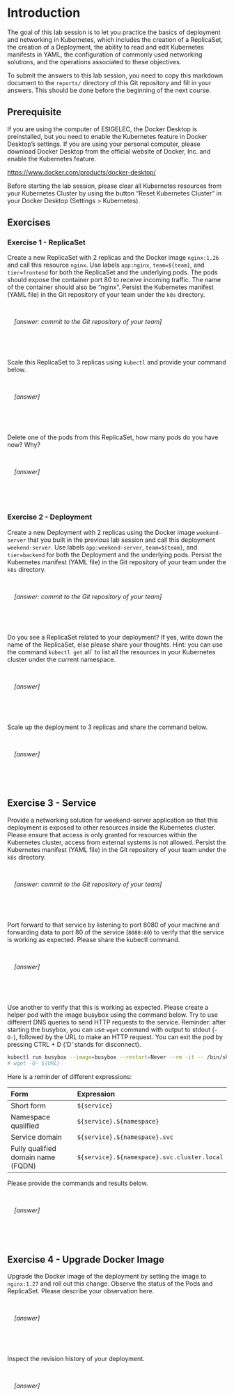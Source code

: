 # Introduction

The goal of this lab session is to let you practice the basics of
deployment and networking in Kubernetes, which includes the creation of
a ReplicaSet, the creation of a Deployment, the ability to read and edit
Kubernetes manifests in YAML, the configuration of commonly used
networking solutions, and the operations associated to these objectives.

To submit the answers to this lab session, you need to copy this
markdown document to the `reports/` directory of this Git repository and
fill in your answers. This should be done before the beginning of the
next course.

## Prerequisite

If you are using the computer of ESIGELEC, the Docker Desktop is
preinstalled, but you need to enable the Kubernetes feature in Docker
Desktop’s settings. If you are using your personal computer, please
download Docker Desktop from the official website of Docker, Inc. and
enable the Kubernetes feature.

<https://www.docker.com/products/docker-desktop/>

Before starting the lab session, please clear all Kubernetes resources
from your Kubernetes Cluster by using the button “Reset Kubernetes
Cluster” in your Docker Desktop (Settings \> Kubernetes).

<!-- I don't add more details because they should already have the software installed. -->

## Exercises

### Exercise 1 - ReplicaSet

Create a new ReplicaSet with 2 replicas and the Docker image
`nginx:1.26` and call this resource `nginx`. Use labels `app:nginx`,
`team=${team}`, and `tier=frontend` for both the ReplicaSet and the
underlying pods. The pods should expose the container port 80 to receive
incoming traffic. The name of the container should also be “nginx”.
Persist the Kubernetes manifest (YAML file) in the Git repository of
your team under the `k8s` directory.

  

    *\[answer: commit to the Git repository of your team\]*

  

  

Scale this ReplicaSet to 3 replicas using `kubectl` and provide your
command below.

  

    *\[answer\]*

  

  

Delete one of the pods from this ReplicaSet, how many pods do you have
now? Why?

  

    *\[answer\]*

  

  

### Exercise 2 - Deployment

Create a new Deployment with 2 replicas using the Docker image
`weekend-server` that you built in the previous lab session and call
this deployment `weekend-server`. Use labels `app:weekend-server`,
`team=${team}`, and `tier=backend` for both the Deployment and the
underlying pods. Persist the Kubernetes manifest (YAML file) in the Git
repository of your team under the `k8s` directory.

  

    *\[answer: commit to the Git repository of your team\]*

  

  

Do you see a ReplicaSet related to your deployment? If yes, write down
the name of the ReplicaSet, else please share your thoughts. Hint: you
can use the command `kubectl get` all\` to list all the resources in
your Kubernetes cluster under the current namespace.

  

    *\[answer\]*

  

  

Scale up the deployment to 3 replicas and share the command below.

  

    *\[answer\]*

  

  

## Exercise 3 - Service

Provide a networking solution for weekend-server application so that
this deployment is exposed to other resources inside the Kubernetes
cluster. Please ensure that access is only granted for resources within
the Kubernetes cluster, access from external systems is not allowed.
Persist the Kubernetes manifest (YAML file) in the Git repository of
your team under the `k8s` directory.

  

    *\[answer: commit to the Git repository of your team\]*

  

  

Port forward to that service by listening to port 8080 of your machine
and forwarding data to port 80 of the service (`8080:80`) to verify that
the service is working as expected. Please share the kubectl command.

  

    *\[answer\]*

  

  

Use another to verify that this is working as expected. Please create a
helper pod with the image busybox using the command below. Try to use
different DNS queries to send HTTP requests to the service. Reminder:
after starting the busybox, you can use `wget` command with output to
stdout (`-O-`), followed by the URL to make an HTTP request. You can
exit the pod by pressing CTRL + D (‘D’ stands for disconnect).

``` sh
kubectl run busybox --image=busybox --restart=Never --rm -it -- /bin/sh
# wget -O- ${URL}
```

Here is a reminder of different expressions:

| Form | Expression |
|:---|:---|
| Short form | `${service}` |
| Namespace qualified | `${service}.${namespace}` |
| Service domain | `${service}.${namespace}.svc` |
| Fully qualified domain name (FQDN) | `${service}.${namespace}.svc.cluster.local` |

Please provide the commands and results below.

  

    *\[answer\]*

  

  

## Exercise 4 - Upgrade Docker Image

Upgrade the Docker image of the deployment by setting the image to
`nginx:1.27` and roll out this change. Observe the status of the Pods
and ReplicaSet. Please describe your observation here.

  

    *\[answer\]*

  

  

Inspect the revision history of your deployment.

  

    *\[answer\]*

  

  
